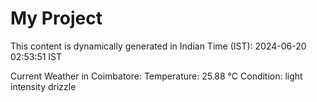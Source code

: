 # My Project

This content is dynamically generated in Indian Time (IST): 2024-06-20 02:53:51 IST


Current Weather in Coimbatore:
Temperature: 25.88 °C
Condition: light intensity drizzle
